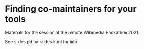 # Finding co-maintainers for your tools

Materials for the session at the remote Wikimedia Hackathon 2021.

See slides.pdf or slides.html for info.
